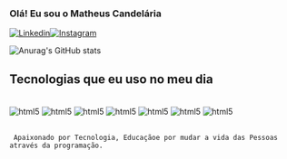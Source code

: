 ### Olá! Eu sou o  Matheus Candelária  


[![Linkedin](https://img.shields.io/badge/LinkedIn-0077B5?style=for-the-badge&logo=linkedin&logoColor=white)](https://www.linkedin.com/in/matheuscandelaria)[![Instagram](https://img.shields.io/badge/Instagram-E4405F?style=for-the-badge&logo=instagram&logoColor=white)](https://www.instagram.com/matheuscandelaria/)

![Anurag's GitHub stats](https://github-readme-stats.vercel.app/api?username=matheuscandelaria&show_icons=true&theme=radical)

## Tecnologias que eu uso  no meu dia

<div style="display: inline_block"><br/>
 <img align="center" alt="html5" src="https://img.shields.io/badge/HTML-239120?style=for-the-badge&logo=html5&logoColor=white" />
  <img align="center" alt="html5" src="https://img.shields.io/badge/JavaScript-323330?style=for-the-badge&logo=javascript&logoColor=F7DF1E" />
   <img align="center" alt="html5" src="https://img.shields.io/badge/CSS3-1572B6?style=for-the-badge&logo=css3&logoColor=white" />
    <img align="center" alt="html5" src="https://img.shields.io/badge/Python-14354C?style=for-the-badge&logo=python&logoColor=white" />
     <img align="center" alt="html5" src="https://img.shields.io/badge/Go-00ADD8?style=for-the-badge&logo=go&logoColor=whitehttps://img.shields.io/badge/Go-00ADD8?style=for-the-badge&logo=go&logoColor=white" />
     <img align="center" alt="html5" src="https://img.shields.io/badge/Java-ED8B00?style=for-the-badge&logo=openjdk&logoColor=white" />
     <img align="center" alt="html5" src="https://img.shields.io/badge/MySQL-00000F?style=for-the-badge&logo=mysql&logoColor=white" />
     </div><br/>
     
     Apaixonado por Tecnologia, Educaçãoe por mudar a vida das Pessoas através da programação.
     
     
